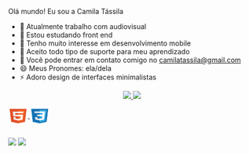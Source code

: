 Olá mundo! Eu sou a Camila Tássila


- 🔭 Atualmente trabalho com audiovisual
- 🌱 Estou estudando front end
- 👀 Tenho muito interesse em desenvolvimento mobile
- 🤔 Aceito todo tipo de suporte para meu aprendizado
- 💬 Você pode entrar em contato comigo no camilatassila@gmail.com
- 😄 Meus Pronomes: ela/dela
- ⚡ Adoro design de interfaces minimalistas

<div align="center">
  <a href="https://github.com/camilatassila">
  <img height="180em" src="https://github-readme-stats.vercel.app/api?username=camilatassila&show_icons=true&theme=dracula&include_all_commits=true&count_private=true"/>
  <img height="180em" src="https://github-readme-stats.vercel.app/api/top-langs/?username=camilatassila&layout=compact&langs_count=7&theme=dracula"/>
</div>
<div style="display: inline_block"><br>
   <img align="center" alt="Rafa-HTML" height="30" width="40" src="https://raw.githubusercontent.com/devicons/devicon/master/icons/html5/html5-original.svg">
  <img align="center" alt="Rafa-CSS" height="30" width="40" src="https://raw.githubusercontent.com/devicons/devicon/master/icons/css3/css3-original.svg">
 
</div>
  
  ##
 
<div> 
  <a href = "mailto:camilatassila@gmail.com"><img src="https://img.shields.io/badge/-Gmail-%23333?style=for-the-badge&logo=gmail&logoColor=white" target="_blank"></a>
  <a href="https://www.linkedin.com/in/camilatassila" target="_blank"><img src="https://img.shields.io/badge/-LinkedIn-%230077B5?style=for-the-badge&logo=linkedin&logoColor=white" target="_blank"></a> 
 

 
</div>
